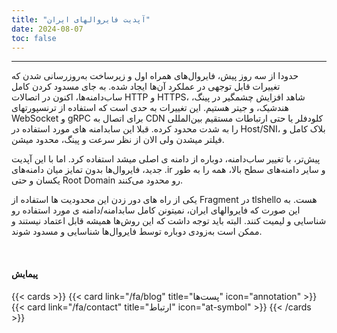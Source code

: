 ```yaml
---
title: "آپدیت فایروالهای ایران"
date: 2024-08-07
toc: false
---
```

---


حدودا از سه روز پیش، فایروال‌های همراه اول و زیرساخت به‌روزرسانی شدن که تغییرات قابل توجهی در عملکرد آن‌ها ایجاد شده. به جای مسدود کردن کامل ساب‌دامنه‌ها، اکنون در اتصالات HTTP و HTTPS، شاهد افزایش چشمگیر در پینگ، هندشیک، و جیتر هستیم. این تغییرات به حدی است که استفاده از ترنسپورتهای WebSocket و gRPC برای اتصال به CDN کلودفلر یا حتی ارتباطات مستقیم بین‌المللی را به شدت محدود کرده. قبلا این سابدامنه های مورد استفاده در Host/SNI، بلاک کامل و فیلتر میشدن ولی الان از نظر سرعت و پینگ، محدود میشن.

پیش‌تر، با تغییر ساب‌دامنه، دوباره از دامنه ی اصلی میشد استفاده کرد. اما با این آپدیت جدید، فایروال‌ها بدون تمایز میان دامنه‌های .ir و سایر دامنه‌های سطح بالا، همه را به طور یکسان و حتی Root Domain رو محدود می‌کنند.

یکی از راه های دور زدن این محدودیت ها استفاده از Fragment در tlshello هست. به این صورت که فایروالهای ایران، نمیتونن کامل سابدامنه/دامنه ی مورد استفاده رو شناسایی و لیمیت کنند. البته باید توجه داشت که این روش‌ها همیشه قابل اعتماد نیستند و ممکن است به‌زودی دوباره توسط فایروال‌ها شناسایی و مسدود شوند.


<br>

#### پیمایش

{{< cards >}}
  {{< card link="/fa/blog" title="پست‌ها" icon="annotation" >}}
  {{< card link="/fa/contact" title="ارتباط" icon="at-symbol" >}}
{{< /cards >}}
